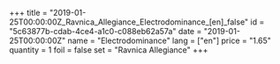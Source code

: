 +++
title = "2019-01-25T00:00:00Z_Ravnica_Allegiance_Electrodominance_[en]_false"
id = "5c63877b-cdab-4ce4-a1c0-c088eb62a57a"
date = "2019-01-25T00:00:00Z"
name = "Electrodominance"
lang = ["en"]
price = "1.65"
quantity = 1
foil = false
set = "Ravnica Allegiance"
+++
